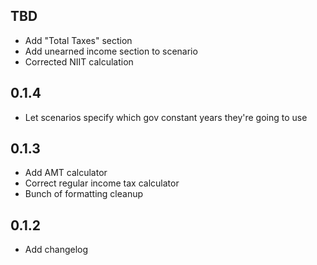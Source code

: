 TBD
----
* Add "Total Taxes" section
* Add unearned income section to scenario
* Corrected NIIT calculation

0.1.4
-----
* Let scenarios specify which gov constant years they're going to use

0.1.3
-----
* Add AMT calculator
* Correct regular income tax calculator
* Bunch of formatting cleanup

0.1.2
-----
* Add changelog
